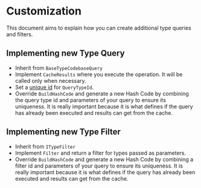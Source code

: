 # Customization

This document aims to explain how you can create additional type queries and filters.

## Implementing new Type Query

- Inherit from `BaseTypeCodebaseQuery`
- Implement `CacheResults` where you execute the operation. It will be called only when necessary.
- Set a [unique id](UniqueIds.md) for `QueryTypeId`.
- Override `BuildHashCode` and generate a new Hash Code by combining the query type id and parameters of your query to ensure its uniqueness. It is really important because it is what defines if the query has already been executed and results can get from the cache.

## Implementing new Type Filter

- Inherit from `ITypeFilter`
- Implement `Filter` and return a filter for types passed as parameters.
- Override `BuildHashCode` and generate a new Hash Code by combining a filter id and parameters of your query to ensure its uniqueness. It is really important because it is what defines if the query has already been executed and results can get from the cache.